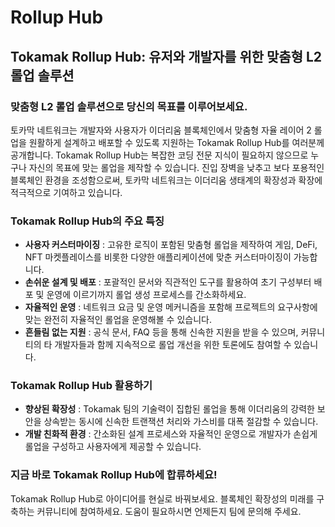 # Rollup Hub

## Tokamak Rollup Hub: 유저와 개발자를 위한 맞춤형 L2 롤업 솔루션

### **맞춤형 L2 롤업 솔루션으로 당신의 목표를 이루어보세요.**

토카막 네트워크는 개발자와 사용자가 이더리움 블록체인에서 맞춤형 자율 레이어 2 롤업을 원활하게 설계하고 배포할 수 있도록 지원하는 Tokamak Rollup Hub를 여러분께 공개합니다. Tokamak Rollup Hub는 복잡한 코딩 전문 지식이 필요하지 않으므로 누구나 자신의 목표에 맞는 롤업을 제작할 수 있습니다. 진입 장벽을 낮추고 보다 포용적인 블록체인 환경을 조성함으로써, 토카막 네트워크는 이더리움 생태계의 확장성과 확장에 적극적으로 기여하고 있습니다.

### **Tokamak Rollup Hub의 주요 특징**

* **사용자 커스터마이징** : 고유한 로직이 포함된 맞춤형 롤업을 제작하여 게임, DeFi, NFT 마켓플레이스를 비롯한 다양한 애플리케이션에 맞춘 커스터마이징이 가능합니다.
* **손쉬운 설계 및 배포** : 포괄적인 문서와 직관적인 도구를 활용하여 초기 구성부터 배포 및 운영에 이르기까지 롤업 생성 프로세스를 간소화하세요.
* **자율적인 운영** : 네트워크 요금 및 운영 메커니즘을 포함해 프로젝트의 요구사항에 맞는 완전히 자율적인 롤업을 운영해볼 수 있습니다.
* **흔들림 없는 지원** : 공식 문서, FAQ 등을 통해 신속한 지원을 받을 수 있으며, 커뮤니티의 타 개발자들과 함께 지속적으로 롤업 개선을 위한 토론에도 참여할 수 있습니다.

### **Tokamak Rollup Hub 활용하기**

* **향상된 확장성** : Tokamak 팀의 기술력이 집합된 롤업을 통해 이더리움의 강력한 보안을 상속받는 동시에 신속한 트랜잭션 처리와 가스비를 대폭 절감할 수 있습니다.
* **개발 친화적 환경** : 간소화된 설계 프로세스와 자율적인 운영으로 개발자가 손쉽게 롤업을 구성하고 사용자에게 제공할 수 있습니다.

### **지금 바로 Tokamak Rollup Hub에 합류하세요!**

Tokamak Rollup Hub로 아이디어를 현실로 바꿔보세요. 블록체인 확장성의 미래를 구축하는 커뮤니티에 참여하세요. 도움이 필요하시면 언제든지 팀에 문의해 주세요.
